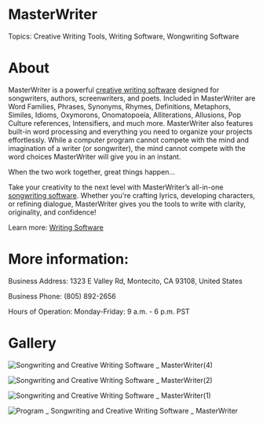 # MasterWriter

Topics: Creative Writing Tools, Writing Software, Wongwriting Software

# About

MasterWriter is a powerful <a href="https://masterwriter.com/creative_writers">creative writing software</a> designed for songwriters, authors, screenwriters, and poets. Included in MasterWriter are Word Families, Phrases, Synonyms, Rhymes, Definitions, Metaphors, Similes, Idioms, Oxymorons, Onomatopoeia, Alliterations, Allusions, Pop Culture references, Intensifiers, and much more. MasterWriter also features built-in word processing and everything you need to organize your projects effortlessly. While a computer program cannot compete with the mind and imagination of a writer (or songwriter), the mind cannot compete with the word choices MasterWriter will give you in an instant.

When the two work together, great things happen…

Take your creativity to the next level with MasterWriter’s all-in-one <a href="https://masterwriter.com/songwriters">songwriting software</a>. Whether you're crafting lyrics, developing characters, or refining dialogue, MasterWriter gives you the tools to write with clarity, originality, and confidence!

Learn more: <a href="https://masterwriter.com">Writing Software</a>

# More information:

Business Address: 1323 E Valley Rd, Montecito, CA 93108, United States

Business Phone: (805) 892-2656

Hours of Operation: Monday-Friday: 9 a.m. - 6 p.m. PST

# Gallery

![Songwriting and Creative Writing Software _ MasterWriter(4)](https://github.com/user-attachments/assets/4953fffd-6343-4754-a8b9-d0c1ac60ceab)

![Songwriting and Creative Writing Software _ MasterWriter(2)](https://github.com/user-attachments/assets/550bc535-a2ee-4b7a-ba43-1acca29bd59e)

![Songwriting and Creative Writing Software _ MasterWriter(1)](https://github.com/user-attachments/assets/0f0272a4-3b2c-447f-b743-3bf826f3b234)

![Program _ Songwriting and Creative Writing Software _ MasterWriter](https://github.com/user-attachments/assets/ca160442-636c-49d1-8da2-517ed0b29219)
